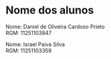 # Nome dos alunos


Nome: Daniel de Oliveira Cardoso Prieto  
RGM: 11251103847

Nome: Israel Paiva Silva  
RGM: 11251103359
